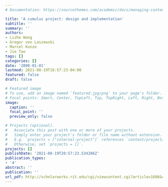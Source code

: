 ```yaml
---
# Documentation: https://sourcethemes.com/academic/docs/managing-content/

title: 'A cumulus project: design and implementation'
subtitle: ''
summary: ''
authors:
- Lizhe Wang
- Gregor von Laszewski
- Marcel Kunze
- Jie Tao
tags: []
categories: []
date: '2008-01-01'
lastmod: 2021-08-19T16:57:23-04:00
featured: false
draft: false

# Featured image
# To use, add an image named `featured.jpg/png` to your page's folder.
# Focal points: Smart, Center, TopLeft, Top, TopRight, Left, Right, BottomLeft, Bottom, BottomRight.
image:
  caption: ''
  focal_point: ''
  preview_only: false

# Projects (optional).
#   Associate this post with one or more of your projects.
#   Simply enter your project's folder or file name without extension.
#   E.g. `projects = ["internal-project"]` references `content/project/deep-learning/index.md`.
#   Otherwise, set `projects = []`.
projects: []
publishDate: '2021-08-19T20:57:23.534286Z'
publication_types:
- '4'
abstract: ''
publication: ''
url_pdf: http://scholarworks.rit.edu/cgi/viewcontent.cgi?article=1686&context=article
---
```

